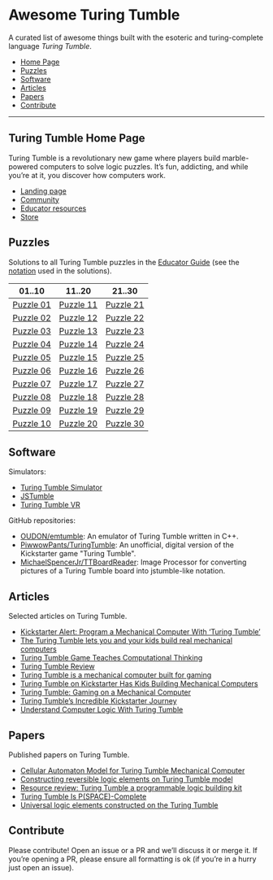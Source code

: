 # Awesome Turing Tumble

A curated list of awesome things built with the esoteric and
turing-complete language _Turing Tumble_.

* [Home Page](#turing-tumble-home-page)
* [Puzzles](#puzzles)
* [Software](#software)
* [Articles](#articles)
* [Papers](#papers)
* [Contribute](#contribute)

------------------------------------------------------------------------

## Turing Tumble Home Page

Turing Tumble is a revolutionary new game where players build marble-powered
computers to solve logic puzzles. It’s fun, addicting, and while you’re at it,
you discover how computers work.

* [Landing page](https://www.turingtumble.com/)
* [Community](https://community.turingtumble.com/)
* [Educator resources](https://edu.turingtumble.com/)
* [Store](https://store.turingtumble.com/)

## Puzzles

Solutions to all Turing Tumble puzzles in the [Educator Guide](text/EducatorGuide.md)
(see the [notation](text/LEGEND.md) used in the solutions).

| 01..10                      | 11..20                      | 21..30                      |
|-----------------------------|-----------------------------|-----------------------------|
|[Puzzle 01](text/puzzle01.md)|[Puzzle 11](text/puzzle11.md)|[Puzzle 21](text/puzzle21.md)|
|[Puzzle 02](text/puzzle02.md)|[Puzzle 12](text/puzzle12.md)|[Puzzle 22](text/puzzle22.md)|
|[Puzzle 03](text/puzzle03.md)|[Puzzle 13](text/puzzle13.md)|[Puzzle 23](text/puzzle23.md)|
|[Puzzle 04](text/puzzle04.md)|[Puzzle 14](text/puzzle14.md)|[Puzzle 24](text/puzzle24.md)|
|[Puzzle 05](text/puzzle05.md)|[Puzzle 15](text/puzzle15.md)|[Puzzle 25](text/puzzle25.md)|
|[Puzzle 06](text/puzzle06.md)|[Puzzle 16](text/puzzle16.md)|[Puzzle 26](text/puzzle26.md)|
|[Puzzle 07](text/puzzle07.md)|[Puzzle 17](text/puzzle17.md)|[Puzzle 27](text/puzzle27.md)|
|[Puzzle 08](text/puzzle08.md)|[Puzzle 18](text/puzzle18.md)|[Puzzle 28](text/puzzle28.md)|
|[Puzzle 09](text/puzzle09.md)|[Puzzle 19](text/puzzle19.md)|[Puzzle 29](text/puzzle29.md)|
|[Puzzle 10](text/puzzle10.md)|[Puzzle 20](text/puzzle20.md)|[Puzzle 30](text/puzzle30.md)|

## Software

Simulators:

* [Turing Tumble Simulator](https://jessecrossen.github.io/ttsim/)
* [JSTumble](https://www.lodev.org/jstumble/)
* [Turing Tumble VR](https://store.steampowered.com/app/898440/Turing_Tumble_VR/)

GitHub repositories:

* [OUDON/emtumble](https://github.com/OUDON/emtumble): An emulator of Turing Tumble written in C++.
* [PiwwowPants/TuringTumble](https://github.com/PiwwowPants/TuringTumble): An unofficial, digital version of the Kickstarter game "Turing Tumble".
* [MichaelSpencerJr/TTBoardReader](https://github.com/MichaelSpencerJr/TTBoardReader): Image Processor for converting pictures of a Turing Tumble board into jstumble-like notation.

## Articles

Selected articles on Turing Tumble.

* [Kickstarter Alert: Program a Mechanical Computer With ‘Turing Tumble’](https://geekdad.com/2017/05/kickstarter-alert-turing-tumble/)
* [The Turing Tumble lets you and your kids build real mechanical computers](https://techcrunch.com/2017/05/30/the-turing-tumble-lets-you-and-your-kids-build-real-mechanical-computers/)
* [Turing Tumble Game Teaches Computational Thinking](https://www.bethel.edu/news/articles/2017/june/turing-tumble)
* [Turing Tumble Review](https://tbgd.blog/2019/01/13/turing-tumble/)
* [Turing Tumble is a mechanical computer built for gaming](https://www.popularmechanics.co.za/stuff/turing-tumble-mechanical-computer/)
* [Turing Tumble on Kickstarter Has Kids Building Mechanical Computers](https://www.macobserver.com/news/product-news/turing-tumble-kickstarter-kids-building-mechanical-computers/)
* [Turing Tumble: Gaming on a Mechanical Computer](https://www.kickstarter.com/projects/871405126/turing-tumble-gaming-on-a-mechanical-computer)
* [Turing Tumble’s Incredible Kickstarter Journey](https://theworks.org/turing-tumbles-incredible-kickstarter-journey/)
* [Understand Computer Logic With Turing Tumble](https://www.i-programmer.info/news/150-training-a-education/10830-learn-computer-logic-with-turing-tumble-.html)


## Papers

Published papers on Turing Tumble.

* [Cellular Automaton Model for Turing Tumble Mechanical Computer](https://ieeexplore.ieee.org/abstract/document/8590868)
* [Constructing reversible logic elements on Turing Tumble model](http://www.automata2018.ugent.be/files/proceedings_main.pdf)
* [Resource review: Turing Tumble a programmable logic building kit](https://search.informit.com.au/documentSummary;dn=524095287395978;res=IELHSS)
* [Turing Tumble Is P(SPACE)-Complete](https://link.springer.com/chapter/10.1007/978-3-030-17402-6_23)
* [Universal logic elements constructed on the Turing Tumble](https://link.springer.com/article/10.1007/s11047-019-09760-8)

## Contribute

Please contribute! Open an issue or a PR and we’ll discuss it or merge it. If
you’re opening a PR, please ensure all formatting is ok (if you’re in a hurry
just open an issue).
